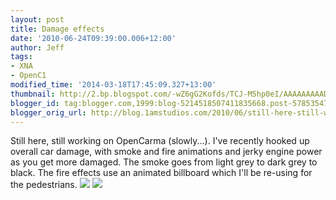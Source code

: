 ```yaml
---
layout: post
title: Damage effects
date: '2010-06-24T09:39:00.006+12:00'
author: Jeff
tags:
- XNA
- OpenC1
modified_time: '2014-03-18T17:45:09.327+13:00'
thumbnail: http://2.bp.blogspot.com/-wZ6gG2Kofds/TCJ-M5hp0eI/AAAAAAAAADo/mXBZtJFFsBw/s72-c/ndump015.jpg
blogger_id: tag:blogger.com,1999:blog-5214518507411835668.post-5785354732485389606
blogger_orig_url: http://blog.1amstudios.com/2010/06/still-here-still-working-on-carmageddon.html
---
```

Still here, still working on OpenCarma (slowly...).  I've recently hooked up overall car damage, with smoke and fire animations and jerky engine power as you get more damaged. The smoke goes from light grey to dark grey to black.    The fire effects use an animated billboard which I'll be re-using for the pedestrians.
![](http://2.bp.blogspot.com/-wZ6gG2Kofds/TCJ-M5hp0eI/AAAAAAAAADo/mXBZtJFFsBw/s1600/ndump015.jpg)
![](http://2.bp.blogspot.com/-DoVpguLnR5A/TCUh7oMD4fI/AAAAAAAAAEA/h6lM79HmvL0/s1600/ndump034.jpg)